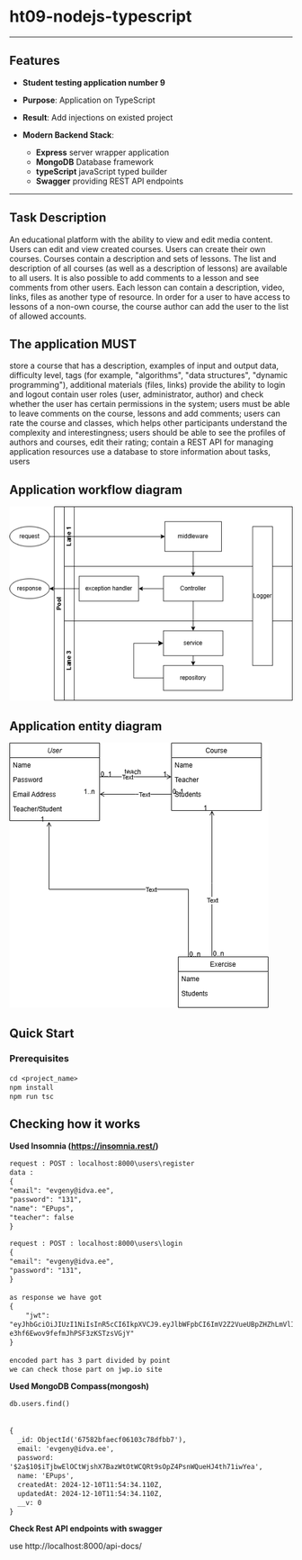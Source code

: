 # ht09-nodejs-typescript

---

## Features

-   **Student testing application number 9**
-   **Purpose**: Application on TypeScript
-   **Result**: Add injections on existed project

-   **Modern Backend Stack**:
    -   **Express** server wrapper application
    -   **MongoDB** Database framework
    -   **typeScript** javaScript typed builder
    -   **Swagger** providing REST API endpoints

---

## Task Description

An educational platform with the ability to view and edit media content.
Users can edit and view created courses.
Users can create their own courses.
Courses contain a description and sets of lessons.
The list and description of all courses (as well as a description of lessons) are available to all users.
It is also possible to add comments to a lesson and see comments from other users.
Each lesson can contain a description, video, links, files as another type of resource.
In order for a user to have access to lessons of a non-own course, the course author can add the user to the list of allowed accounts.

## The application MUST

store a course that has a description, examples of input and output data, difficulty level, tags (for example, "algorithms", "data structures",
"dynamic programming"), additional materials (files, links)
provide the ability to login and logout
contain user roles (user, administrator, author) and check whether the user has certain permissions in the system; users must be able to
leave comments on the course, lessons and add comments; users can rate the course and classes, which helps other participants understand the complexity and interestingness; users should be able to see the profiles of authors and courses, edit their rating;
contain a REST API for managing application resources
use a database to store information about tasks, users

## Application workflow diagram
![draw.io](./images/diagram.png)

## Application entity diagram
![draw.io](./images/entity_relation.drawio.png)

## Quick Start

### Prerequisites


```
cd <project_name>
npm install
npm run tsc
```

## Checking how it works

**Used Insomnia (https://insomnia.rest/)**

```
request : POST : localhost:8000\users\register
data : 
{
"email": "evgeny@idva.ee",
"password": "131",
"name": "EPups",
"teacher": false
}
```

```
request : POST : localhost:8000\users\login
{
"email": "evgeny@idva.ee",
"password": "131",
} 

as response we have got
{
	"jwt": "eyJhbGciOiJIUzI1NiIsInR5cCI6IkpXVCJ9.eyJlbWFpbCI6ImV2Z2VueUBpZHZhLmVlIiwiaWF0IjoxNzM1NDk4NjYzfQ.9kjXCZEMwNdl-e3hf6Ewov9fefmJhPSF3zKSTzsVGjY"
}

encoded part has 3 part divided by point
we can check those part on jwp.io site
```
 
**Used MongoDB Compass(mongosh)**

```
db.users.find()


{
  _id: ObjectId('67582bfaecf06103c78dfbb7'),
  email: 'evgeny@idva.ee',
  password: '$2a$10$iTjbwElOCtWjshX7BazWtOtWCQRt9sOpZ4PsnWQueHJ4th71iwYea',
  name: 'EPups',
  createdAt: 2024-12-10T11:54:34.110Z,
  updatedAt: 2024-12-10T11:54:34.110Z,
  __v: 0
}
```
**Check Rest API endpoints with swagger** 

use http://localhost:8000/api-docs/

